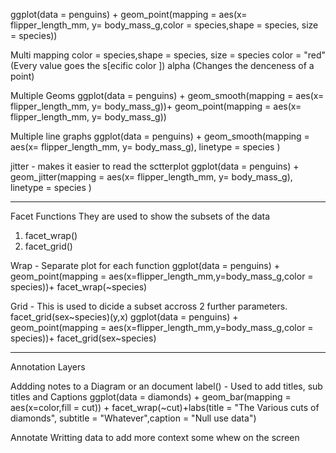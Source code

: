 ggplot(data = penguins) + geom_point(mapping = aes(x= flipper_length_mm, y= body_mass_g,color = species,shape = species, size = species))

Multi mapping 
color = species,shape = species, size = species
color = "red" (Every value goes the s[ecific color ])
alpha (Changes the denceness of a point)

Multiple Geoms 
ggplot(data = penguins) + geom_smooth(mapping = aes(x= flipper_length_mm, y= body_mass_g))+ 
  geom_point(mapping = aes(x= flipper_length_mm, y= body_mass_g))

Multiple line graphs 
ggplot(data = penguins) + geom_smooth(mapping = aes(x= flipper_length_mm, y= body_mass_g), linetype = species )

jitter - makes it easier to read the sctterplot 
ggplot(data = penguins) + geom_jitter(mapping = aes(x= flipper_length_mm, y= body_mass_g), linetype = species )
________________________________________________________________________________________________________________________________________________________________
Facet Functions 
They are used to show the subsets of the data 
1. facet_wrap()
2. facet_grid()

Wrap - Separate plot for each function
ggplot(data = penguins) + geom_point(mapping = aes(x=flipper_length_mm,y=body_mass_g,color = species))+
  facet_wrap(~species)

Grid - This is used to dicide a subset accross 2 further parameters. facet_grid(sex~species)(y,x)
ggplot(data = penguins) + geom_point(mapping = aes(x=flipper_length_mm,y=body_mass_g,color = species))+
  facet_grid(sex~species)
________________________________________________________________________________________________________________________________________________________________

Annotation Layers 

Addding notes to a Diagram or an document
label() - Used to add titles, sub titles and Captions
ggplot(data = diamonds) + geom_bar(mapping = aes(x=color,fill = cut)) +
  facet_wrap(~cut)+labs(title = "The Various cuts of diamonds", subtitle = "Whatever",caption = "Null use data")

Annotate 
Writting data to add more context some whew on the screen 